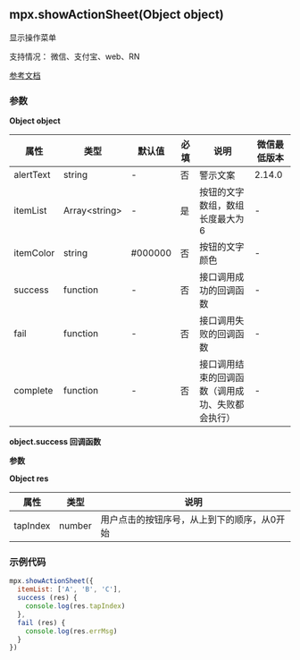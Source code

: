 ## mpx.showActionSheet(Object object)

显示操作菜单

支持情况： 微信、支付宝、web、RN

[参考文档](https://developers.weixin.qq.com/miniprogram/dev/api/ui/interaction/wx.showActionSheet.html)

### 参数
**Object object**

| 属性 | 类型 | 默认值 | 必填 | 说明 | 微信最低版本 |
|------|------|--------|------|------|------------|
| alertText | string | - | 否 | 警示文案 | 2.14.0 |
| itemList | Array&lt;string&gt; | - | 是 | 按钮的文字数组，数组长度最大为 6 | - |
| itemColor | string | #000000 | 否 | 按钮的文字颜色 | - |
| success | function | - | 否 | 接口调用成功的回调函数 | - |
| fail | function | - | 否 | 接口调用失败的回调函数 | - |
| complete | function | - | 否 | 接口调用结束的回调函数（调用成功、失败都会执行） | - |

**object.success 回调函数**

**参数**

**Object res**

| 属性 | 类型 | 说明 |
|------|------|------|
| tapIndex | number | 用户点击的按钮序号，从上到下的顺序，从0开始 |

### 示例代码

```js
mpx.showActionSheet({
  itemList: ['A', 'B', 'C'],
  success (res) {
    console.log(res.tapIndex)
  },
  fail (res) {
    console.log(res.errMsg)
  }
})

```
